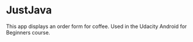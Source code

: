 # JustJava
This app displays an order form for coffee. Used in the Udacity Android for Beginners course.
